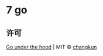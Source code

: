 # 7 go

## 许可

[Go under the hood](https://github.com/changkun/go-under-the-hood) | MIT &copy; [changkun](https://changkun.de)
